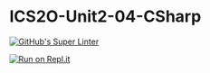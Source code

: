 # ICS2O-Unit2-04-CSharp

[![GitHub's Super Linter](https://github.com/Evgeny-Vovk/ICS2O-Unit2-04-CSharp/workflows/GitHub's%20Super%20Linter/badge.svg)](https://github.com/Evgeny-Vovk/ICS2O-Unit2-04-CSharp/actions)

[![Run on Repl.it](https://repl.it/badge/github/Evgeny-Vovk/ICS2O-Unit2-04-CSharp)](https://repl.it/github/Evgeny-Vovk/ICS2O-Unit2-04-CSharp)
